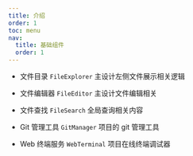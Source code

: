 ```yaml
---
title: 介绍
order: 1
toc: menu
nav:
  title: 基础组件
  order: 1
---
```


<Alert>

- 文件目录 `FileExplorer` 主设计左侧文件展示相关逻辑

- 文件编辑器 `FileEditor` 主设计文件编辑相关

- 文件查找 `FileSearch` 全局查询相关内容

- Git 管理工具 `GitManager` 项目的 git 管理工具

- Web 终端服务 `WebTerminal` 项目在线终端调试器

</Alert>

